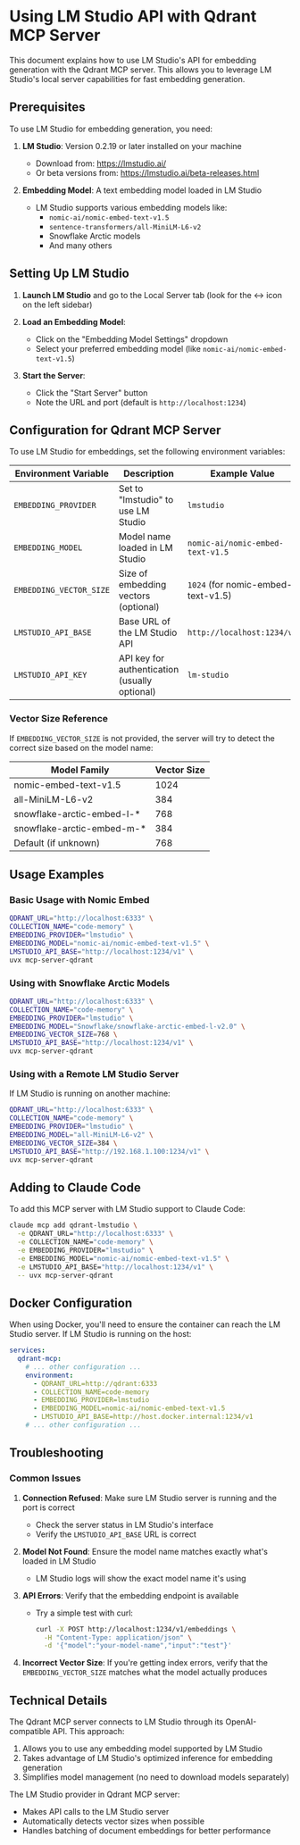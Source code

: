 # Using LM Studio API with Qdrant MCP Server

This document explains how to use LM Studio's API for embedding generation with the Qdrant MCP server. This allows you to leverage LM Studio's local server capabilities for fast embedding generation.

## Prerequisites

To use LM Studio for embedding generation, you need:

1. **LM Studio**: Version 0.2.19 or later installed on your machine
   - Download from: https://lmstudio.ai/
   - Or beta versions from: https://lmstudio.ai/beta-releases.html

2. **Embedding Model**: A text embedding model loaded in LM Studio
   - LM Studio supports various embedding models like:
     - `nomic-ai/nomic-embed-text-v1.5`
     - `sentence-transformers/all-MiniLM-L6-v2`
     - Snowflake Arctic models
     - And many others

## Setting Up LM Studio

1. **Launch LM Studio** and go to the Local Server tab (look for the <-> icon on the left sidebar)

2. **Load an Embedding Model**:
   - Click on the "Embedding Model Settings" dropdown
   - Select your preferred embedding model (like `nomic-ai/nomic-embed-text-v1.5`)

3. **Start the Server**:
   - Click the "Start Server" button
   - Note the URL and port (default is `http://localhost:1234`)

## Configuration for Qdrant MCP Server

To use LM Studio for embeddings, set the following environment variables:

| Environment Variable      | Description                                  | Example Value                              |
|---------------------------|----------------------------------------------|-------------------------------------------|
| `EMBEDDING_PROVIDER`      | Set to "lmstudio" to use LM Studio           | `lmstudio`                                |
| `EMBEDDING_MODEL`         | Model name loaded in LM Studio               | `nomic-ai/nomic-embed-text-v1.5`           |
| `EMBEDDING_VECTOR_SIZE`   | Size of embedding vectors (optional)         | `1024` (for nomic-embed-text-v1.5)         |
| `LMSTUDIO_API_BASE`       | Base URL of the LM Studio API                | `http://localhost:1234/v1`                 |
| `LMSTUDIO_API_KEY`        | API key for authentication (usually optional)| `lm-studio`                               |

### Vector Size Reference

If `EMBEDDING_VECTOR_SIZE` is not provided, the server will try to detect the correct size based on the model name:

| Model Family                    | Vector Size |
|---------------------------------|-------------|
| nomic-embed-text-v1.5           | 1024        |
| all-MiniLM-L6-v2                | 384         |
| snowflake-arctic-embed-l-*      | 768         |
| snowflake-arctic-embed-m-*      | 384         |
| Default (if unknown)            | 768         |

## Usage Examples

### Basic Usage with Nomic Embed

```bash
QDRANT_URL="http://localhost:6333" \
COLLECTION_NAME="code-memory" \
EMBEDDING_PROVIDER="lmstudio" \
EMBEDDING_MODEL="nomic-ai/nomic-embed-text-v1.5" \
LMSTUDIO_API_BASE="http://localhost:1234/v1" \
uvx mcp-server-qdrant
```

### Using with Snowflake Arctic Models

```bash
QDRANT_URL="http://localhost:6333" \
COLLECTION_NAME="code-memory" \
EMBEDDING_PROVIDER="lmstudio" \
EMBEDDING_MODEL="Snowflake/snowflake-arctic-embed-l-v2.0" \
EMBEDDING_VECTOR_SIZE=768 \
LMSTUDIO_API_BASE="http://localhost:1234/v1" \
uvx mcp-server-qdrant
```

### Using with a Remote LM Studio Server

If LM Studio is running on another machine:

```bash
QDRANT_URL="http://localhost:6333" \
COLLECTION_NAME="code-memory" \
EMBEDDING_PROVIDER="lmstudio" \
EMBEDDING_MODEL="all-MiniLM-L6-v2" \
EMBEDDING_VECTOR_SIZE=384 \
LMSTUDIO_API_BASE="http://192.168.1.100:1234/v1" \
uvx mcp-server-qdrant
```

## Adding to Claude Code

To add this MCP server with LM Studio support to Claude Code:

```bash
claude mcp add qdrant-lmstudio \
  -e QDRANT_URL="http://localhost:6333" \
  -e COLLECTION_NAME="code-memory" \
  -e EMBEDDING_PROVIDER="lmstudio" \
  -e EMBEDDING_MODEL="nomic-ai/nomic-embed-text-v1.5" \
  -e LMSTUDIO_API_BASE="http://localhost:1234/v1" \
  -- uvx mcp-server-qdrant
```

## Docker Configuration

When using Docker, you'll need to ensure the container can reach the LM Studio server. If LM Studio is running on the host:

```yaml
services:
  qdrant-mcp:
    # ... other configuration ...
    environment:
      - QDRANT_URL=http://qdrant:6333
      - COLLECTION_NAME=code-memory
      - EMBEDDING_PROVIDER=lmstudio
      - EMBEDDING_MODEL=nomic-ai/nomic-embed-text-v1.5
      - LMSTUDIO_API_BASE=http://host.docker.internal:1234/v1
    # ... other configuration ...
```

## Troubleshooting

### Common Issues

1. **Connection Refused**: Make sure LM Studio server is running and the port is correct
   - Check the server status in LM Studio's interface
   - Verify the `LMSTUDIO_API_BASE` URL is correct

2. **Model Not Found**: Ensure the model name matches exactly what's loaded in LM Studio
   - LM Studio logs will show the exact model name it's using

3. **API Errors**: Verify that the embedding endpoint is available
   - Try a simple test with curl:
     ```bash
     curl -X POST http://localhost:1234/v1/embeddings \
       -H "Content-Type: application/json" \
       -d '{"model":"your-model-name","input":"test"}'
     ```

4. **Incorrect Vector Size**: If you're getting index errors, verify that the `EMBEDDING_VECTOR_SIZE` matches what the model actually produces

## Technical Details

The Qdrant MCP server connects to LM Studio through its OpenAI-compatible API. This approach:

1. Allows you to use any embedding model supported by LM Studio
2. Takes advantage of LM Studio's optimized inference for embedding generation
3. Simplifies model management (no need to download models separately)

The LM Studio provider in Qdrant MCP server:
- Makes API calls to the LM Studio server
- Automatically detects vector sizes when possible
- Handles batching of document embeddings for better performance
